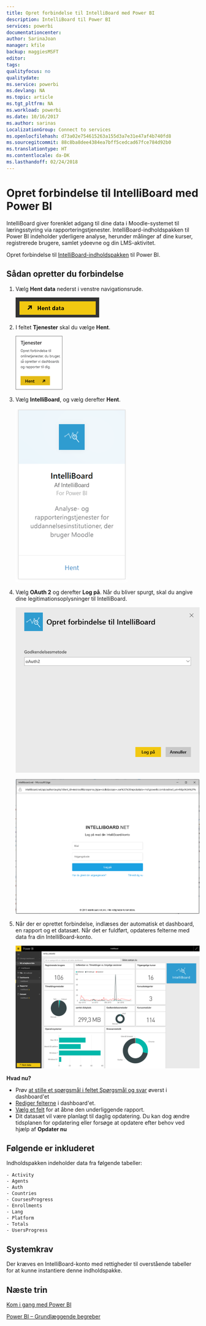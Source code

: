 ```yaml
---
title: Opret forbindelse til IntelliBoard med Power BI
description: IntelliBoard til Power BI
services: powerbi
documentationcenter: 
author: SarinaJoan
manager: kfile
backup: maggiesMSFT
editor: 
tags: 
qualityfocus: no
qualitydate: 
ms.service: powerbi
ms.devlang: NA
ms.topic: article
ms.tgt_pltfrm: NA
ms.workload: powerbi
ms.date: 10/16/2017
ms.author: sarinas
LocalizationGroup: Connect to services
ms.openlocfilehash: d73a02e754615263a155d3a7e31e47af4b740fd8
ms.sourcegitcommit: 88c8ba8dee4384ea7bff5cedcad67fce784d92b0
ms.translationtype: HT
ms.contentlocale: da-DK
ms.lasthandoff: 02/24/2018
---
```

# <a name="connect-to-intelliboard-with-power-bi"></a>Opret forbindelse til IntelliBoard med Power BI
IntelliBoard giver forenklet adgang til dine data i Moodle-systemet til læringsstyring via rapporteringstjenester. IntelliBoard-indholdspakken til Power BI indeholder yderligere analyse, herunder målinger af dine kurser, registrerede brugere, samlet ydeevne og din LMS-aktivitet.

Opret forbindelse til [IntelliBoard-indholdspakken](https://app.powerbi.com/getdata/services/intelliboard) til Power BI.

## <a name="how-to-connect"></a>Sådan opretter du forbindelse
1. Vælg **Hent data** nederst i venstre navigationsrude.  
   
    ![](media/service-connect-to-intelliboard/getdata.png)
2. I feltet **Tjenester** skal du vælge **Hent**.  
   
    ![](media/service-connect-to-intelliboard/services.png)
3. Vælg **IntelliBoard**, og vælg derefter **Hent**.  
   
    ![](media/service-connect-to-intelliboard/intelliboard.png)
4. Vælg **OAuth 2** og derefter **Log på**. Når du bliver spurgt, skal du angive dine legitimationsoplysninger til IntelliBoard.
   
    ![](media/service-connect-to-intelliboard/creds.png)
   
    ![](media/service-connect-to-intelliboard/creds2.png)
5. Når der er oprettet forbindelse, indlæses der automatisk et dashboard, en rapport og et datasæt. Når det er fuldført, opdateres felterne med data fra din IntelliBoard-konto.
   
    ![](media/service-connect-to-intelliboard/dashboard.png)

**Hvad nu?**

* Prøv [at stille et spørgsmål i feltet Spørgsmål og svar](power-bi-q-and-a.md) øverst i dashboard'et
* [Rediger felterne](service-dashboard-edit-tile.md) i dashboard'et.
* [Vælg et felt](service-dashboard-tiles.md) for at åbne den underliggende rapport.
* Dit datasæt vil være planlagt til daglig opdatering. Du kan dog ændre tidsplanen for opdatering eller forsøge at opdatere efter behov ved hjælp af **Opdater nu**

## <a name="whats-included"></a>Følgende er inkluderet
Indholdspakken indeholder data fra følgende tabeller:  

    - Activity  
    - Agents  
    - Auth  
    - Countries  
    - CoursesProgress  
    - Enrollments
    - Lang  
    - Platform  
    - Totals  
    - UsersProgress    

## <a name="system-requirements"></a>Systemkrav
Der kræves en IntelliBoard-konto med rettigheder til overstående tabeller for at kunne instantiere denne indholdspakke.

## <a name="next-steps"></a>Næste trin
[Kom i gang med Power BI](service-get-started.md)

[Power BI – Grundlæggende begreber](service-basic-concepts.md)

